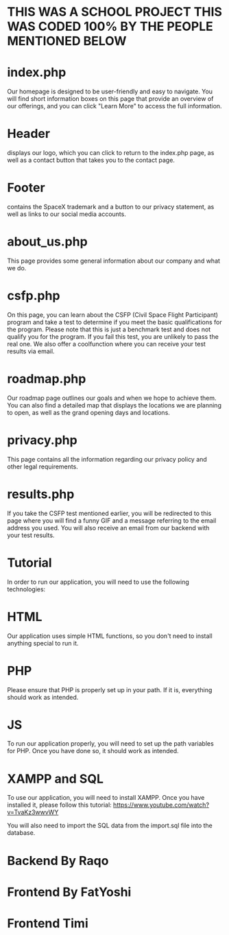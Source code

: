 # THIS WAS A SCHOOL PROJECT THIS WAS CODED 100% BY THE PEOPLE MENTIONED BELOW








# index.php

Our homepage is designed to be user-friendly and easy to navigate. You will find short information boxes on this page that provide an overview of our offerings, and you can click "Learn More" to access the full information.

# Header

displays our logo, which you can click to return to the index.php page, as well as a contact button that takes you to the contact page.

# Footer

contains the SpaceX trademark and a button to our privacy statement, as well as links to our social media accounts.

# about_us.php

This page provides some general information about our company and what we do.

# csfp.php

On this page, you can learn about the CSFP (Civil Space Flight Participant) program and take a test to determine if you meet the basic qualifications for the program. Please note that this is just a benchmark test and does not qualify you for the program. If you fail this test, you are unlikely to pass the real one. We also offer a coolfunction where you can receive your test results via email.

# roadmap.php

Our roadmap page outlines our goals and when we hope to achieve them. You can also find a detailed map that displays the locations we are planning to open, as well as the grand opening days and locations.

# privacy.php

This page contains all the information regarding our privacy policy and other legal requirements.

# results.php

If you take the CSFP test mentioned earlier, you will be redirected to this page where you will find a funny GIF and a message referring to the email address you used. You will also receive an email from our backend with your test results.

# Tutorial

In order to run our application, you will need to use the following technologies:

# HTML

Our application uses simple HTML functions, so you don't need to install anything special to run it.

# PHP

Please ensure that PHP is properly set up in your path. If it is, everything should work as intended.

# JS

To run our application properly, you will need to set up the path variables for PHP. Once you have done so, it should work as intended.

# XAMPP and SQL

To use our application, you will need to install XAMPP. Once you have installed it, please follow this tutorial: https://www.youtube.com/watch?v=TvaKz3wwvWY

You will also need to import the SQL data from the import.sql file into the database.

# Backend By Raqo

# Frontend By FatYoshi

# Frontend Timi
